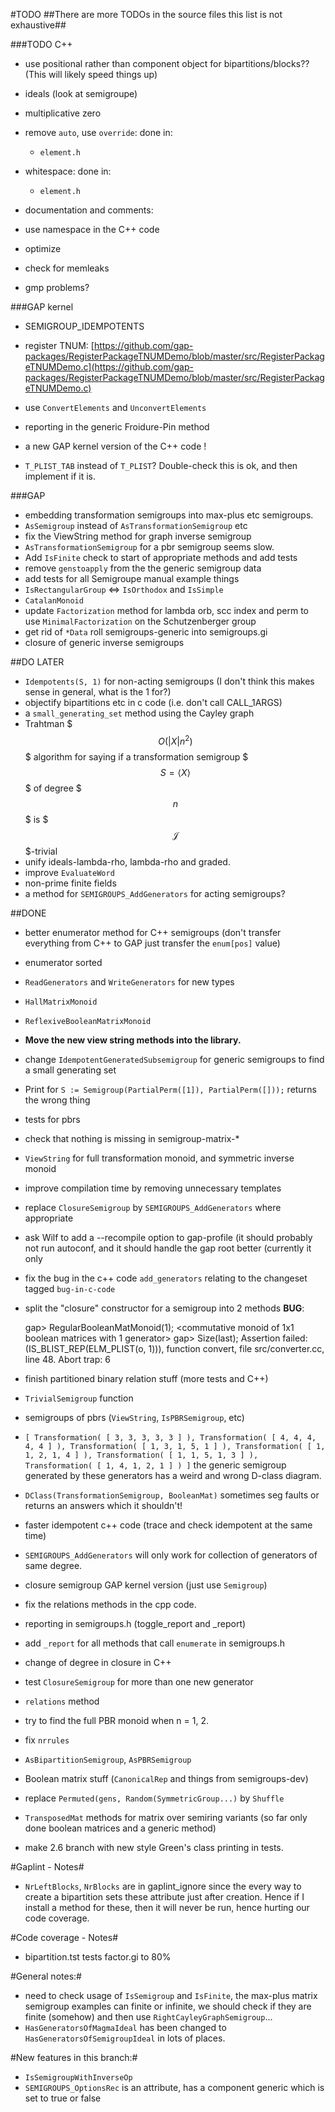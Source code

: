 #TODO
##There are more TODOs in the source files this list is not exhaustive##


###TODO C++
* use positional rather than component object for bipartitions/blocks?? (This will likely speed things up)

* ideals (look at semigroupe)
* multiplicative zero

* remove `auto`, use `override`: done in:
    * `element.h`
* whitespace: done in:
    * `element.h`
* documentation and comments: 

* use namespace in the C++ code
* optimize

* check for memleaks
* gmp problems?


###GAP kernel
* SEMIGROUP_IDEMPOTENTS

* register TNUM: [https://github.com/gap-packages/RegisterPackageTNUMDemo/blob/master/src/RegisterPackageTNUMDemo.c](https://github.com/gap-packages/RegisterPackageTNUMDemo/blob/master/src/RegisterPackageTNUMDemo.c)
* use `ConvertElements` and `UnconvertElements`
* reporting in the generic Froidure-Pin method
* a new GAP kernel version of the C++ code !
* `T_PLIST_TAB` instead of `T_PLIST`? Double-check this is ok, and then implement if it is.

###GAP
* embedding transformation semigroups into max-plus etc semigroups.
* `AsSemigroup` instead of `AsTransformationSemigroup` etc
* fix the ViewString method for graph inverse semigroup
* `AsTransformationSemigroup` for a pbr semigroup seems slow.
* Add `IsFinite` check to start of appropriate methods and add tests
* remove `genstoapply` from the the generic semigroup data
* add tests for all Semigroupe manual example things
* `IsRectangularGroup` <=> `IsOrthodox` and `IsSimple`
* `CatalanMonoid`
* update `Factorization` method for lambda orb, scc index and perm to use `MinimalFactorization` on the Schutzenberger group
* get rid of `*Data` roll semigroups-generic into semigroups.gi
* closure of generic inverse semigroups

##DO LATER
* `Idempotents(S, 1)` for non-acting semigroups (I don't think this makes sense in general, what is the 1 for?)
* objectify bipartitions etc in c code (i.e. don't call CALL_1ARGS)
* a `small_generating_set` method using the Cayley graph
* Trahtman $$$O(|X| n ^ 2)$$$ algorithm for saying if a transformation semigroup $$$S = \langle X\rangle$$$ of degree $$$n$$$ is $$$\mathscr{J}$$$-trivial
* unify ideals-lambda-rho, lambda-rho and graded.
* improve `EvaluateWord`
* non-prime finite fields
* a method for `SEMIGROUPS_AddGenerators` for acting semigroups?

##DONE
* better enumerator method for C++ semigroups (don't transfer everything from C++ to GAP just transfer the `enum[pos]` value)
* enumerator sorted
* `ReadGenerators` and `WriteGenerators` for new types
* `HallMatrixMonoid`
* `ReflexiveBooleanMatrixMonoid`

* **Move the new view string methods into the library.**
* change `IdempotentGeneratedSubsemigroup` for generic semigroups to find a small generating set
* Print for `S := Semigroup(PartialPerm([1]), PartialPerm([]));` returns the wrong thing
* tests for pbrs
* check that nothing is missing in semigroup-matrix-*
* `ViewString` for full transformation monoid, and symmetric inverse monoid
* improve compilation time by removing unnecessary templates
* replace `ClosureSemigroup` by `SEMIGROUPS_AddGenerators` where appropriate
* ask Wilf to add a --recompile option to gap-profile (it should probably not run autoconf, and it should handle the gap root better (currently it only 
* fix the bug in the c++ code `add_generators` relating to the changeset tagged `bug-in-c-code`
* split the "closure" constructor for a semigroup into 2 methods
**BUG**:

    gap> RegularBooleanMatMonoid(1);
    <commutative monoid of 1x1 boolean matrices with 1 generator>
    gap> Size(last);
    Assertion failed: (IS_BLIST_REP(ELM_PLIST(o, 1))), function convert, file src/converter.cc, line 48.
    Abort trap: 6
    
* finish partitioned binary relation stuff (more tests and C++)
* `TrivialSemigroup` function
* semigroups of pbrs (`ViewString`, `IsPBRSemigroup`, etc)
* `[ Transformation( [ 3, 3, 3, 3, 3 ] ), Transformation( [ 4, 4, 4, 4, 4 ] ),
  Transformation( [ 1, 3, 1, 5, 1 ] ), Transformation( [ 1, 1, 2, 1, 4 ] ),
  Transformation( [ 1, 1, 5, 1, 3 ] ), Transformation( [ 1, 4, 1, 2, 1 ] ) ]`
  the generic semigroup generated by these generators has a weird and wrong
  D-class diagram. 
* `DClass(TransformationSemigroup, BooleanMat)` sometimes seg faults or returns an answers which it shouldn't!
* faster idempotent c++ code (trace and check idempotent at the same time)
* `SEMIGROUPS_AddGenerators` will only work for collection of generators of same degree.
* closure semigroup GAP kernel version (just use `Semigroup`)
* fix the relations methods in the cpp code.
* reporting in semigroups.h (toggle_report and _report)
* add `_report` for all methods that call `enumerate` in semigroups.h
* change of degree in closure in C++
* test `ClosureSemigroup` for more than one new generator
* `relations` method
* try to find the full PBR monoid when n = 1, 2. 
* fix `nrrules`
* `AsBipartitionSemigroup`, `AsPBRSemigroup`
* Boolean matrix stuff (`CanonicalRep` and things from semigroups-dev)
* replace `Permuted(gens, Random(SymmetricGroup...)` by `Shuffle`
* `TransposedMat` methods for matrix over semiring variants (so far only done boolean matrices and a generic method)
* make 2.6 branch with new style Green's class printing in tests.



#Gaplint - Notes#

* `NrLeftBlocks`, `NrBlocks` are in gaplint_ignore since the every way to create 
  a bipartition sets these attribute just after creation. Hence if I install a
  method for these, then it will never be run, hence hurting our code coverage. 

#Code coverage - Notes#

* bipartition.tst tests factor.gi to 80%

#General notes:#

* need to check usage of `IsSemigroup` and `IsFinite`, the max-plus matrix
  semigroup examples can finite or infinite, we should check if they are finite
  (somehow) and then use `RightCayleyGraphSemigroup`...
* `HasGeneratorsOfMagmaIdeal` has been changed to `HasGeneratorsOfSemigroupIdeal`
  in lots of places.

#New features in this branch:#

* `IsSemigroupWithInverseOp` 
* `SEMIGROUPS_OptionsRec` is an attribute, has a component generic which is set to
  true or false
